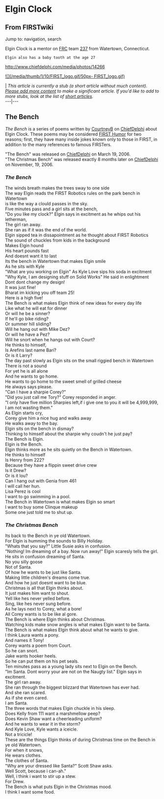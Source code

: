 # Elgin Clock

## From FIRSTwiki

Jump to: navigation, search

Elgin Clock is a mentor on [FRC](FRC "FRC") team [237](237 "237") from Watertown, Connecticut.

```
Elgin also has a baby tooth at the age 27
```

<http://www.chiefdelphi.com/media/photos/14266>

[![](/media/thumb/1/10/FIRST_logo.gif/50px-
FIRST_logo.gif)](Image:FIRST_logo.gif)

| _This article is currently a stub (a short article without much content). [Please add more content](http://www.firstwiki.net/index.php?title=Elgin_Clock&action=edit "http://www.firstwiki.net/index.php?title=Elgin_Clock&action=edit") to make a significant article. If you'd like to add to more stubs, look at the list of [short articles](Special:Shortpages "Special:Shortpages")._<br>
---|---

## The Bench

_The Bench_ is a series of poems written by [CourtneyB](http://www.chiefdelphi.com/forums/member.php?u=7008 "http://www.chiefdelphi.com/forums/member.php?u=7008") on [ChiefDelphi](chiefdelphi) about Elgin Clock. These poems may be considered [FIRST Humor](FIRST_humor "FIRST humor") for two reasons; first, they have many inside jokes known only to those in FIRST, in addition to the many references to famous FIRSTers.

"The Bench" was released on [ChiefDelphi](chiefdelphi) on March 19, 2006.<br>
"The Christmas Bench" was released exactly 8 months later on [ChiefDelphi](chiefdelphi) on November, 19, 2006.

### _The Bench_

The winds breath makes the trees sway to one side<br>
The way Elgin reads the FIRST Robotics rules on the park bench in Watertown<br>
is like the way a clould passes in the sky.<br>
Five minutes pass and a girl sits at the bench,<br>
"Do you like my clock?" Elgin says in excitment as he whips out his letherman,<br>
The girl ran away.<br>
She ran as if it was the end of the world.<br>
Elgin sipped tea in dissapointment as he thought about FIRST Robotics<br>
The sound of chuckles from kids in the background<br>
Makes Elgin hound<br>
His heart pounds fast<br>
And doesnt want it to last<br>
Its the bench in Watertown that makes Elgin smile<br>
As he sits with Kyle<br>
"What are you working on Elgin" As Kyle Love sips his soda in excitment<br>
"Why Kyle, I am designing stuff on Solid Works" He said in enlightment<br>
Dont dont change my design!<br>
It was just fine!<br>
Bharat im kicking you off team 25!<br>
Here is a high five!<br>
The Bench is what makes Elgin think of new ideas for every day life<br>
Like what he will eat for dinner<br>
Or will he be a sinner?<br>
If he'll go bike riding?<br>
Or summer hill sliding?<br>
Will he hang out with Mike Dez?<br>
Or will he have a Pez?<br>
Will he snort when he hangs out with Court?<br>
He thinks to himself,<br>
Is Arefins last name Bari?<br>
Or is it Larry?<br>
The day past slowly as Elgin sits on the small riggied bench in Watertown<br>
There is not a sound<br>
For yet he is all alone<br>
And he wants to go home.<br>
He wants to go home to the sweet smell of grilled cheese<br>
He always says please.<br>
"Can I have a sharpie Corey?"<br>
"Did you just call me Tory?" Corey responded in anger.<br>
"I only have five million Sharpies left,if i give one to you it will be 4,999,999,<br>
I am not wasting them."<br>
As Elgin starts cry,<br>
Corey give him a nice hug and walks away<br>
He walks away to the bay.<br>
Elgin sits on the bench in dismay?<br>
Thinking to himself about the sharpie why coudn't he just pay?<br>
The Bench is Elgin.<br>
Elgin is the Bench.<br>
Elgin thinks more as he sits quietly on the Bench in Watertown.<br>
He thinks to himself<br>
Is Henry from 222?<br>
Because they have a flippin sweet drive crew<br>
Is it Drew?<br>
Or is it lou?<br>
Can I hang out with Genia from 461<br>
I will call her hun.<br>
Lisa Perez is cool<br>
I want to go swimming in a pool.<br>
The Bench in Watertown is what makes Elgin so smart<br>
I want to buy some Clinque makeup<br>
Some one just told me to shut up.

### _The Christmas Bench_

Its back to the Bench in ye old Watertown.<br>
For Elgin is humming the sounds to Billy Holiday.<br>
"Whats that you say?" Little Susie asks in confusion.<br>
"Nothing! Im dreaming of a bay. Now run away!" Elgin scaresly tells the girl.<br>
He sits in confusion dreaming of Santa.<br>
No you silly goose<br>
Not of Santa.<br>
Of how he wants to be just like Santa.<br>
Making little children's dreams come true.<br>
And how he just doesnt want to be blue.<br>
Christmas is all that Elgin thinks about.<br>
It just makes him want to shout.<br>
Yell like hes never yelled before.<br>
Sing, like hes never sung before.<br>
As he lays next to Corey, what a bore!<br>
All Corey wants is to be like al gore.<br>
The Bench is where Elgin thinks about Christmas.<br>
Watching kids make snow angles is what makes Elgin want to be Santa.<br>
The Bench is what makes Elgin think about what he wants to give.<br>
I think Laura wants a pony.<br>
And names it Tony!<br>
Corey wants a poem from Court.<br>
So he can snort.<br>
Jake wants hooker heels.<br>
So he can put them on his pet seals.<br>
Ten minutes pass as a young lady sits next to Elgin on the Bench.<br>
"Im Santa. Dont worry your are not on the Naugty list." Elgin says in excitment.<br>
The girl ran away.<br>
She ran through the biggest blizzard that Watertown has ever had.<br>
And she ran scared.<br>
As if she even cared.<br>
I am Santa.<br>
The three words that makes Elgin chuckle in his sleep.<br>
Does Kelly from 111 want a marshmellow peep?<br>
Does Kevin Shaw want a cheerleading uniform?<br>
And he wants to wear it in the storm?<br>
And Kyle Love, Kyle wants a iceicle.<br>
Not a tricicle!<br>
These are the things Elgin thinks of during Christmas time on the Bench in ye old Watertown.<br>
For when it snows,<br>
He wears clothes.<br>
The clothes of Santa.<br>
"Why are your dressed like Santa?" Scott Shaw asks.<br>
Well Scott, because i can-ah."<br>
Well, i think i want to stir up a stew.<br>
For Drew.<br>
The Bench is what puts Elgin in the Christmas mood.<br>
I think I want some food.
